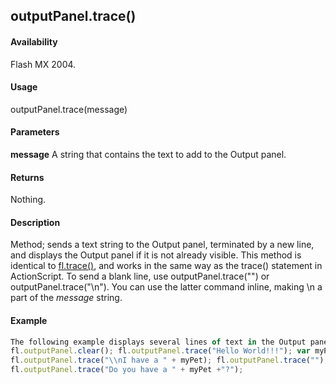 ## outputPanel.trace()

#### Availability

Flash MX 2004.

#### Usage

outputPanel.trace(message)

#### Parameters

**message** A string that contains the text to add to the Output panel.

#### Returns

Nothing.

#### Description

Method; sends a text string to the Output panel, terminated by a new line, and displays the Output panel if it is not already visible. This method is identical to [fl.trace()](#!AdobeDocs/developers-animatesdk-docs/master/flash_object_(fl)/fl77.md), and works in the same way as the trace() statement in ActionScript.
To send a blank line, use outputPanel.trace("") or outputPanel.trace("\\n"). You can use the latter command inline, making \\n a part of the *message* string.

#### Example

```javascript
The following example displays several lines of text in the Output panel:
fl.outputPanel.clear(); fl.outputPanel.trace("Hello World!!!"); var myPet = "cat";
fl.outputPanel.trace("\\nI have a " + myPet); fl.outputPanel.trace(""); fl.outputPanel.trace("I love my " + myPet);
fl.outputPanel.trace("Do you have a " + myPet +"?");

```